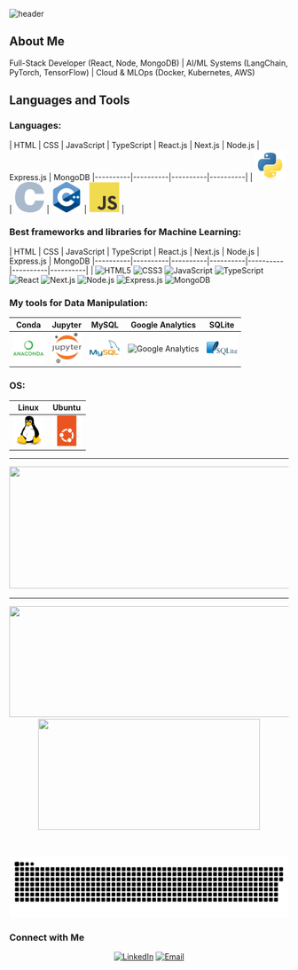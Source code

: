 ![header](https://capsule-render.vercel.app/api?type=venom&height=200&text=I%20am%20Md%20Kaif.&fontSize=70&color=0:8871e5,100:b678c4&stroke=b678c4)

## About Me    
Full-Stack Developer (React, Node, MongoDB) | AI/ML Systems (LangChain, PyTorch, TensorFlow) | Cloud & MLOps (Docker, Kubernetes, AWS)
    

## Languages and Tools 


### Languages:
| HTML | CSS | JavaScript | TypeScript | React.js | Next.js | Node.js | Express.js | MongoDB
|----------|----------|----------|----------|
|  <img src="https://github.com/devicons/devicon/blob/master/icons/python/python-original.svg" title="Python"  alt="Python" width="55" height="55"/> |  <img src="https://github.com/devicons/devicon/blob/master/icons/c/c-original.svg" title="C"  alt="C" width="55" height="55"/> |  <img src="https://github.com/devicons/devicon/blob/master/icons/cplusplus/cplusplus-original.svg" title="C++"  alt="C++" width="55" height="55"/> |  <img src="https://github.com/devicons/devicon/blob/master/icons/javascript/javascript-original.svg" title="JavaScript" alt="JavaScript" width="55" height="55"/> |

  

### Best frameworks and libraries for Machine Learning:

| HTML | CSS | JavaScript | TypeScript | React.js | Next.js | Node.js | Express.js | MongoDB
|----------|----------|----------|----------|----------|----------|----------|
|  <img src="https://cdn.jsdelivr.net/gh/devicons/devicon/icons/html5/html5-original.svg" title="HTML5" alt="HTML5" width="55" height="55"/>
<img src="https://cdn.jsdelivr.net/gh/devicons/devicon/icons/css3/css3-original.svg" title="CSS3" alt="CSS3" width="55" height="55"/>
<img src="https://cdn.jsdelivr.net/gh/devicons/devicon/icons/javascript/javascript-original.svg" title="JavaScript" alt="JavaScript" width="55" height="55"/>
<img src="https://cdn.jsdelivr.net/gh/devicons/devicon/icons/typescript/typescript-original.svg" title="TypeScript" alt="TypeScript" width="55" height="55"/>
<img src="https://cdn.jsdelivr.net/gh/devicons/devicon/icons/react/react-original.svg" title="React" alt="React" width="55" height="55"/>
<img src="https://cdn.jsdelivr.net/gh/devicons/devicon/icons/nextjs/nextjs-original.svg" title="Next.js" alt="Next.js" width="55" height="55"/>
<img src="https://cdn.jsdelivr.net/gh/devicons/devicon/icons/nodejs/nodejs-original.svg" title="Node.js" alt="Node.js" width="55" height="55"/>
<img src="https://cdn.jsdelivr.net/gh/devicons/devicon/icons/express/express-original.svg" title="Express.js" alt="Express.js" width="55" height="55"/>
<img src="https://cdn.jsdelivr.net/gh/devicons/devicon/icons/mongodb/mongodb-original.svg" title="MongoDB" alt="MongoDB" width="55" height="55"/>




### My tools for Data Manipulation:

| Conda | Jupyter| MySQL | Google Analytics | SQLite |
|----------|----------|----------|----------|----------|
|<img src="https://github.com/devicons/devicon/blob/master/icons/anaconda/anaconda-original-wordmark.svg" title="Anaconda" alt="Conda" width="55" height="55"/>|<img src="https://github.com/devicons/devicon/blob/master/icons/jupyter/jupyter-original-wordmark.svg" title="Jupiter" alt="Jupiter" width="55" height="55"/>|<img src="https://github.com/devicons/devicon/blob/master/icons/mysql/mysql-original-wordmark.svg" title="MySQL" alt="MySQL" width="55" height="55"/>|<img src="https://upload.wikimedia.org/wikipedia/commons/8/89/Logo_Google_Analytics.svg" title="Google Analytics" alt="Google Analytics" width="110" height="110"/>|<img src="https://github.com/devicons/devicon/blob/master/icons/sqlite/sqlite-original-wordmark.svg" title="SQLite" alt="SQLite" width="55" height="55"/>|



### OS: 

| Linux | Ubuntu | 
|----------|----------|
| <img src="https://github.com/devicons/devicon/blob/master/icons/linux/linux-original.svg" title="Linux" alt="Linux" width="55" height="55"/> | <img src="https://github.com/devicons/devicon/blob/master/icons/ubuntu/ubuntu-original.svg" title="Ubuntu" alt="Ubuntu" width="55" height="55"/> | 


---

  
<p align="center">
  <img width="800" height="220" src="https://streak-stats.demolab.com?user=kaif-istan&theme=highcontrast&hide_border=true&border_radius=5&card_width=800">
</p>


---


<p align="center">
  <img width="600" height="200" src="https://github-readme-stats.vercel.app/api?username=kaif-istan&show_icons=true&theme=vision-friendly-dark">
  <img width="400" height="200" src="https://github-readme-stats.vercel.app/api/top-langs/?username=kaif-istan&size_weight=0.15&count_weight=0.5&layout=compact&theme=vision-friendly-dark">
</p>
 

<div id="header" align="center">
  <img src="https://komarev.com/ghpvc/?username=kaif-istan&style=for-the-badge&color=orange" alt=""/>
</div>

<p align="center">
 <img width="1000" src="asset/github-snake.svg" alt="snake"/>
</p>



### Connect with Me 

<p align="center">
<a href="www.linkedin.com/in/kaif85077/"><img alt="LinkedIn" src="https://img.shields.io/badge/LinkedIn-kaif-blue?style=flat-square&logo=linkedin"></a>
<a href="mailto:kaif85077@gmail.com"><img alt="Email" src="https://img.shields.io/badge/Email-kaif-blue?style=flat-square&logo=gmail"></a>
</p>
